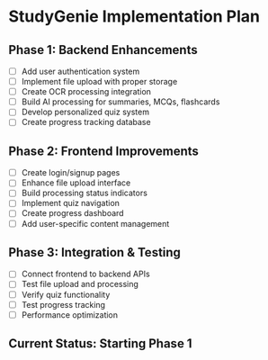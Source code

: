 # StudyGenie Implementation Plan

## Phase 1: Backend Enhancements
- [ ] Add user authentication system
- [ ] Implement file upload with proper storage
- [ ] Create OCR processing integration
- [ ] Build AI processing for summaries, MCQs, flashcards
- [ ] Develop personalized quiz system
- [ ] Create progress tracking database

## Phase 2: Frontend Improvements
- [ ] Create login/signup pages
- [ ] Enhance file upload interface
- [ ] Build processing status indicators
- [ ] Implement quiz navigation
- [ ] Create progress dashboard
- [ ] Add user-specific content management

## Phase 3: Integration & Testing
- [ ] Connect frontend to backend APIs
- [ ] Test file upload and processing
- [ ] Verify quiz functionality
- [ ] Test progress tracking
- [ ] Performance optimization

## Current Status: Starting Phase 1

